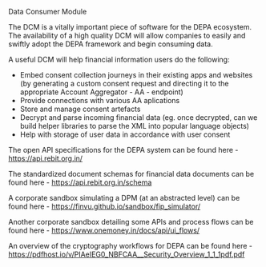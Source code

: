 Data Consumer Module

The DCM is a vitally important piece of software for the DEPA ecosystem.  The availability of a high quality DCM will allow companies to easily and swiftly adopt the DEPA framework and begin consuming data.

A useful DCM will help financial information users do the following:
- Embed consent collection journeys in their existing apps and websites (by generating a custom consent request and directing it to the appropriate Account Aggregator - AA - endpoint)
- Provide connections with various AA aplications
- Store and manage consent artefacts
- Decrypt and parse incoming financial data (eg. once decrypted, can we build helper libraries to parse the XML into popular language objects)
- Help with storage of user data in accordance with user consent

The open API specifications for the DEPA system can be found here - https://api.rebit.org.in/

The standardized document schemas for financial data documents can be found here - https://api.rebit.org.in/schema

A corporate sandbox simulating a DPM (at an abstracted level) can be found here - https://finvu.github.io/sandbox/fip_simulator/

Another corporate sandbox detailing some APIs and process flows can be found here - https://www.onemoney.in/docs/api/ui_flows/

An overview of the cryptography workflows for DEPA can be found here - https://pdfhost.io/v/PIAeIEG0_NBFCAA__Security_Overview_1_1_1pdf.pdf
